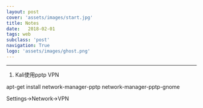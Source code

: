 ```yaml
---
layout: post
cover: 'assets/images/start.jpg'
title: Notes
date:   2018-02-01
tags: web
subclass: 'post'
navigation: True
logo: 'assets/images/ghost.png'
---
```


---

1. Kali使用pptp VPN

apt-get install network-manager-pptp network-manager-pptp-gnome

Settings->Network->VPN
